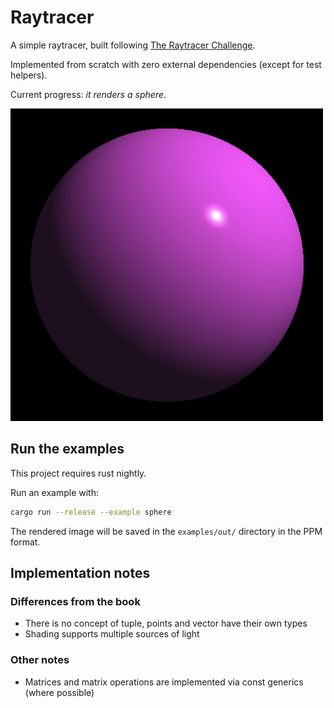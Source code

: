# Raytracer

A simple raytracer, built following [The Raytracer Challenge](http://raytracerchallenge.com/).

Implemented from scratch with zero external dependencies (except for test helpers).

Current progress: _it renders a sphere_.

![rendered sphere](https://raw.githubusercontent.com/dallagi/raytracer/main/examples/out/sphere.png)

## Run the examples

This project requires rust nightly.

Run an example with:

```bash
cargo run --release --example sphere
```

The rendered image will be saved in the `examples/out/` directory in the PPM format.

## Implementation notes

### Differences from the book

- There is no concept of tuple, points and vector have their own types
- Shading supports multiple sources of light

### Other notes
- Matrices and matrix operations are implemented via const generics (where possible)
